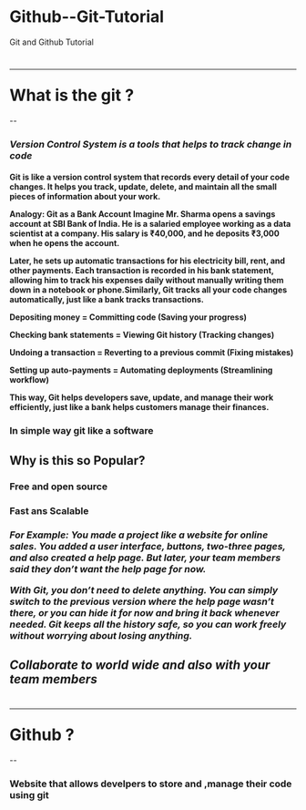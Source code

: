 # Github--Git-Tutorial
Git and Github Tutorial

<h1> <b> <hr> What is the git ?</b></h1>
-- <h3> <i>  Version Control System is a tools that helps to track change in code</i> </h3>

 <h4> Git is like a version control system that records every detail of your code changes. It helps you track, update, delete, and maintain all the small pieces of information about your work.

Analogy: Git as a Bank Account
Imagine Mr. Sharma opens a savings account at SBI Bank of India. He is a salaried employee working as a data scientist at a company. His salary is ₹40,000, and he deposits ₹3,000 when he opens the account.

Later, he sets up automatic transactions for his electricity bill, rent, and other payments. Each transaction is recorded in his bank statement, allowing him to track his expenses daily without manually writing them down in a notebook or phone.Similarly, Git tracks all your code changes automatically, just like a bank tracks transactions.

Depositing money = Committing code (Saving your progress)

Checking bank statements = Viewing Git history (Tracking changes)

Undoing a transaction = Reverting to a previous commit (Fixing mistakes)

Setting up auto-payments = Automating deployments (Streamlining workflow)

This way, Git helps developers save, update, and manage their work efficiently, just like a bank helps customers manage their finances.
</h4>

<h3> In simple way git like a software </h3>

<h2> Why is this so Popular? </h2>
<h3> Free and open source</h3>
<h3> Fast ans Scalable</h3>

<h3> <i> For Example:
You made a project like a website for online sales. You added a user interface, buttons, two-three pages, and also created a help page. But later, your team members said they don’t want the help page for now.

With Git, you don’t need to delete anything. You can simply switch to the previous version where the help page wasn’t there, or you can hide it for now and bring it back whenever needed. Git keeps all the history safe, so you can work freely without worrying about losing anything. 
</i></h3>

<h2> <i> Collaborate to world wide and also with your team members </i></h2>

<h1> <hr> <b> Github ? </b></h1>

--<h3> Website that allows develpers to store and ,manage their code using git </h3>



